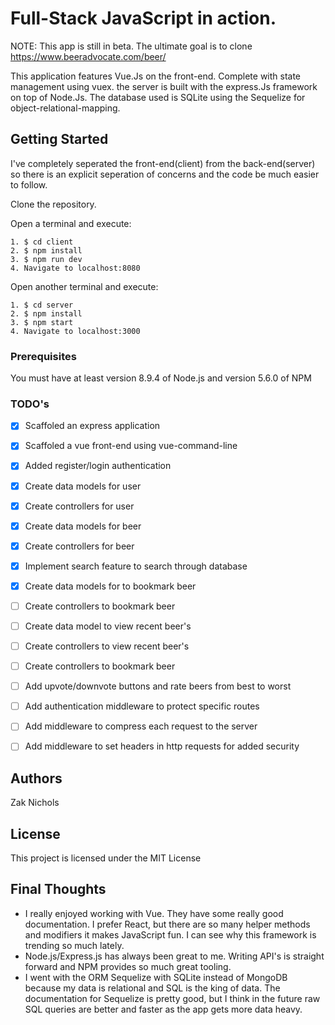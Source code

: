 # Full-Stack JavaScript in action.

NOTE: This app is still in beta. The ultimate goal is to clone https://www.beeradvocate.com/beer/

This application features Vue.Js on the front-end. Complete with state management using vuex. the server is built with the express.Js framework on top of Node.Js. The database used is SQLite using the Sequelize for object-relational-mapping.

## Getting Started

I've completely seperated the front-end(client) from the back-end(server) so there is an explicit seperation of concerns and the code be much easier to follow.

Clone the repository.

Open a terminal and execute:

```
1. $ cd client
2. $ npm install
3. $ npm run dev
4. Navigate to localhost:8080
```
Open another terminal and execute:

```
1. $ cd server
2. $ npm install
3. $ npm start
4. Navigate to localhost:3000
```

### Prerequisites

You must have at least version 8.9.4 of Node.js and version 5.6.0 of NPM

### TODO's

- [x] Scaffoled an express application
- [x] Scaffoled a vue front-end using vue-command-line
- [x] Added register/login authentication
- [x] Create data models for user
- [x] Create controllers for user
- [x] Create data models for beer
- [x] Create controllers for beer
- [x] Implement search feature to search through database
- [x] Create data models for to bookmark beer
- [ ] Create controllers to bookmark beer
- [ ] Create data model to view recent beer's
- [ ] Create controllers to view recent beer's
- [ ] Create controllers to bookmark beer
- [ ] Add upvote/downvote buttons and rate beers from best to worst
- [ ] Add authentication middleware to protect specific routes
- [ ] Add middleware to compress each request to the server
- [ ] Add middleware to set headers in http requests for added security


## Authors

Zak Nichols

## License

This project is licensed under the MIT License

## Final Thoughts

* I really enjoyed working with Vue. They have some really good documentation. I prefer React, but there are so many helper methods and modifiers it makes JavaScript fun. I can see why this framework is trending so much lately.
* Node.js/Express.js has always been great to me. Writing API's is straight forward and NPM provides so much great tooling.
* I went with the ORM Sequelize with SQLite instead of MongoDB because my data is relational and SQL is the king of data. The documentation for Sequelize is pretty good, but I think in the future raw SQL queries are better and faster as the app gets more data heavy.
